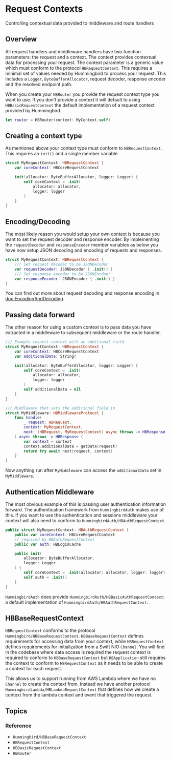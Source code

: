 # Request Contexts

Controlling contextual data provided to middleware and route handlers

## Overview

All request handlers and middleware handlers have two function parameters: the request and a context. The context provides contextual data for processing your request. The context parameter is a generic value which must conform to the protocol ``HBRequestContext``. This requires a minimal set of values needed by Hummingbird to process your request. This includes a `Logger`, `ByteBufferAllocator`, request decoder, response encoder and the resolved endpoint path.

When you create your ``HBRouter`` you provide the request context type you want to use. If you don't provide a context it will default to using ``HBBasicRequestContext`` the default implementation of a request context provided by Hummingbird.

```swift
let router = HBRouter(context: MyContext.self)
```

## Creating a context type

As mentioned above your context type must conform to ``HBRequestContext``. This requires an `init()` and a single member variable

```swift
struct MyRequestContext: HBRequestContext {
    var coreContext: HBCoreRequestContext

    init(allocator: ByteBufferAllocator, logger: Logger) {
        self.coreContext = .init(
            allocator: allocator,
            logger: logger
        )
    }
}
```

## Encoding/Decoding

The most likely reason you would setup your own context is because you want to set the request decoder and response encoder. By implementing the `requestDecoder` and `responseEncoder` member variables as below you have now setup JSON decoding and encoding of requests and responses.

```swift
struct MyRequestContext: HBRequestContext {
    /// Set request decoder to be JSONDecoder
    var requestDecoder: JSONDecoder { .init() }
    /// Set response encoder to be JSONEncdoer
    var responseEncoder: JSONEncoder { .init() }
}
```

You can find out more about request decoding and response encoding in <doc:EncodingAndDecoding>.

## Passing data forward

The other reason for using a custom context is to pass data you have extracted in a middleware to subsequent middleware or the route handler. 

```swift
/// Example request context with an additional field
struct MyRequestContext: HBRequestContext {
    var coreContext: HBCoreRequestContext
    var additionalData: String?

    init(allocator: ByteBufferAllocator, logger: Logger) {
        self.coreContext = .init(
            allocator: allocator,
            logger: logger
        )
        self.additionalData = nil
    }
}

/// Middleware that sets the additional field in 
struct MyMiddleware: HBMiddlewareProtocol {
    func handle(
        _ request: HBRequest, 
        context: MyRequestContext, 
        next: (HBRequest, MyRequestContext) async throws -> HBResponse
    ) async throws -> HBResponse {
        var context = context
        context.additionalData = getData(request)
        return try await next(request, context)
    }
}
```

Now anything run after `MyMiddleware` can access the `additionalData` set in `MyMiddleware`. 

## Authentication Middleware

The most obvious example of this is passing user authentication information forward. The authentication framework from ``HummingbirdAuth`` makes use of this. If you want to use the authentication and sessions middleware your context will also need to conform to ``HummingbirdAuth/HBAuthRequestContext``. 

```swift
public struct MyRequestContext: HBAuthRequestContext {
    public var coreContext: HBCoreRequestContext
    // required by HBAuthRequestContext
    public var auth: HBLoginCache

    public init(
        allocator: ByteBufferAllocator,
        logger: Logger
    ) {
        self.coreContext = .init(allocator: allocator, logger: logger)
        self.auth = .init()
    }
}
```

``HummingbirdAuth`` does provide ``HummingbirdAuth/HBBasicAuthRequestContext``: a default implementation of ``HummingbirdAuth/HBAuthRequestContext``.

## HBBaseRequestContext

`HBRequestContext` conforms to the protocol ``Hummingbird/HBBaseRequestContext``. `HBBaseRequestContext` defines requirements for accessing data from your context, while `HBRequestContext` defines requirements for initialization from a Swift NIO `Channel`. You will find in the codebase where data access is required the request context is required to conform to `HBBaseRequestContext` but ``HBApplication`` still requires the context to conform to `HBRequestContext` as it needs to be able to create a context for each request. 

This allows us to support running from AWS Lambda where we have no `Channel` to create the context from. Instead we have another protocol ``HummingbirdLambda/HBLambdaRequestContext`` that defines how we create a context from the lambda context and event that triggered the request.

## Topics

### Reference

- ``Hummingbird/HBBaseRequestContext``
- ``HBRequestContext``
- ``HBBasicRequestContext``
- ``HBRouter``
